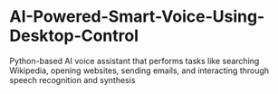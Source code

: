 # AI-Powered-Smart-Voice-Using-Desktop-Control
Python-based AI voice assistant that performs tasks like searching Wikipedia, opening websites, sending emails, and interacting through speech recognition and synthesis
